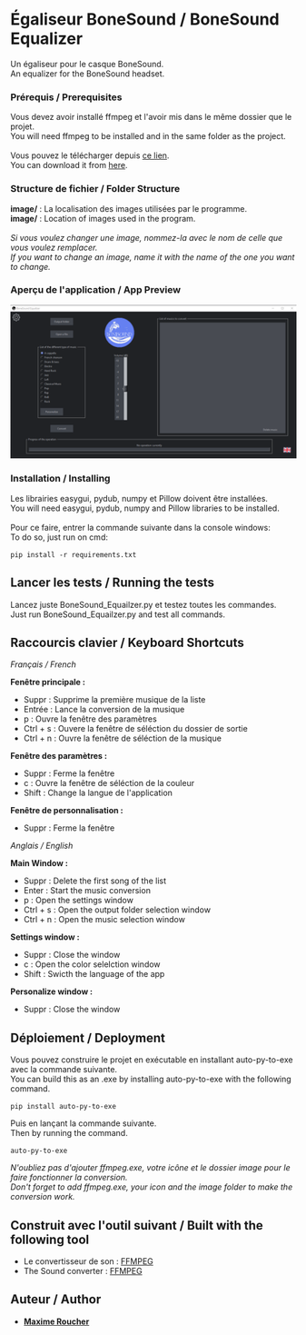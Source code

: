 # Égaliseur BoneSound / BoneSound Equalizer

Un égaliseur pour le casque BoneSound.\
An equalizer for the BoneSound headset.

### Prérequis / Prerequisites

Vous devez avoir installé ffmpeg et l'avoir mis dans le même dossier que le projet.\
You will need ffmpeg to be installed and in the same folder as the project.\
\
Vous pouvez le télécharger depuis [ce lien](https://ffmpeg.org/).\
You can download it from [here](https://ffmpeg.org/).

### Structure de fichier / Folder Structure

**image/** : La localisation des images utilisées par le programme.\
**image/** : Location of images used in the program.\
\
_Si vous voulez changer une image, nommez-la avec le nom de celle que vous voulez remplacer._\
_If you want to change an image, name it with the name of the one you want to change._

### Aperçu de l'application / App Preview

![Alt text](./image/Screen.png "BoneSound Equalizer")

### Installation / Installing

Les librairies easygui, pydub, numpy et Pillow doivent être installées.\
You will need easygui, pydub, numpy and Pillow libraries to be installed.\
\
Pour ce faire, entrer la commande suivante dans la console windows:\
To do so, just run on cmd:

```
pip install -r requirements.txt
```

## Lancer les tests / Running the tests

Lancez juste BoneSound_Equailzer.py et testez toutes les commandes.\
Just run BoneSound_Equailzer.py and test all commands.


## Raccourcis clavier / Keyboard Shortcuts

_Français / French_

**Fenêtre principale :**
- Suppr : Supprime la première musique de la liste
- Entrée : Lance la conversion de la musique
- p : Ouvre la fenêtre des paramètres
- Ctrl + s : Ouvere la fenêtre de séléction du dossier de sortie
- Ctrl + n : Ouvre la fenêtre de séléction de la musique

**Fenêtre des paramètres :**
- Suppr : Ferme la fenêtre
- c : Ouvre la fenêtre de séléction de la couleur
- Shift : Change la langue de l'application

**Fenêtre de personnalisation :**
- Suppr : Ferme la fenêtre

_Anglais / English_

**Main Window :**
- Suppr : Delete the first song of the list
- Enter : Start the music conversion
- p : Open the settings window
- Ctrl + s : Open the output folder selection window
- Ctrl + n : Open the music selection window

**Settings window :**
- Suppr : Close the window
- c : Open the color selelction window
- Shift : Swicth the language of the app

**Personalize window :**
- Suppr : Close the window


## Déploiement / Deployment

Vous pouvez construire le projet en exécutable en installant auto-py-to-exe avec la commande suivante.\
You can build this as an .exe by installing auto-py-to-exe with the following command.

```
pip install auto-py-to-exe
```

Puis en lançant la commande suivante.\
Then by running the command.

```
auto-py-to-exe
```

_N'oubliez pas d'ajouter ffmpeg.exe, votre icône et le dossier image pour le faire fonctionner la conversion._\
_Don't forget to add ffmpeg.exe, your icon and the image folder to make the conversion work._

## Construit avec l'outil suivant /  Built with the following tool

- Le convertisseur de son : [FFMPEG](https://ffmpeg.org/)
- The Sound converter : [FFMPEG](https://ffmpeg.org/)

## Auteur / Author

- [**Maxime Roucher**](https://github.com/maximeroucher)
